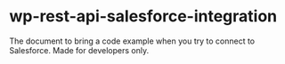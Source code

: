 # wp-rest-api-salesforce-integration
The document to bring a code example when you try to connect to Salesforce. Made for developers only.
